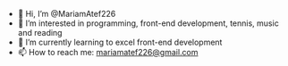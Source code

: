 - 👋 Hi, I’m @MariamAtef226
- 👀 I’m interested in programming, front-end development, tennis, music and reading
- 🌱 I’m currently learning to excel front-end development
- 📫 How to reach me: mariamatef226@gmail.com

<!---
MariamAtef226/MariamAtef226 is a ✨ special ✨ repository because its `README.md` (this file) appears on your GitHub profile.
You can click the Preview link to take a look at your changes.
--->
